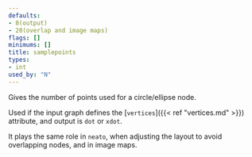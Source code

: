 ```yaml
---
defaults:
- 8(output)
- 20(overlap and image maps)
flags: []
minimums: []
title: samplepoints
types:
- int
used_by: "N"
---
```

Gives the number of points used for a circle/ellipse node.

Used if the input graph defines the [`vertices`]({{< ref "vertices.md" >}}) attribute, and
output is `dot` or `xdot`.

It plays the same role in `neato`, when adjusting the layout to avoid
overlapping nodes, and in image maps.

